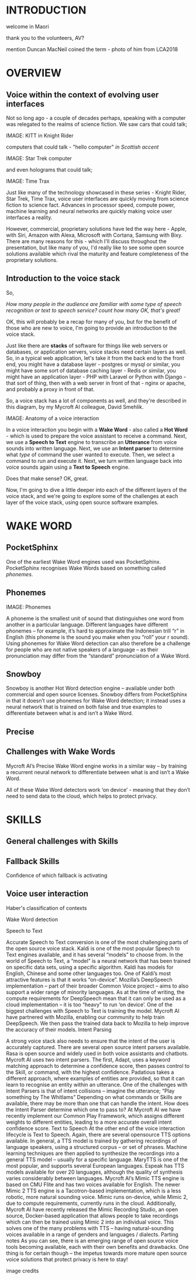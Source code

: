 # INTRODUCTION


welcome in Maori



thank you to the volunteers, AV?

mention Duncan MacNeil coined the term - photo of him from LCA2018

# OVERVIEW

## Voice within the context of evolving user interfaces

Not so long ago - a couple of decades perhaps, speaking with a computer was relegated to the realms of science fiction. We saw cars that could talk;

IMAGE: KITT in Knight Rider

computers that could talk - "hello computer" _in Scottish accent_

IMAGE: Star Trek computer

and even holograms that could talk;

IMAGE: Time Trax

Just like many of the technology showcased in these series - Knight Rider, Star Trek, Time Trax, voice user interfaces are quickly moving from science fiction to science fact. Advances in processor speed, compute power, machine learning and neural networks are quickly making voice user interfaces a reality.

However, commercial, proprietary solutions have led the way here - Apple, with Siri, Amazon with Alexa, Microsoft with Cortana, Samsung with Bixy. There are many reasons for this - which I'll discuss throughout the presentation, but like many of you, I'd really like to see some open source solutions available which rival the maturity and feature completeness of the proprietary solutions.

## Introduction to the voice stack

So,

_How many people in the audience are familiar with some type of speech recognition or text to speech service? *count how many* OK, that's great!_

OK, this will probably be a recap for many of you, but for the benefit of those who are new to voice, I'm going to provide an introduction to the voice stack.

Just like there are **stacks** of software for things like web servers or databases, or application servers, voice stacks need certain layers as well. So, in a typical web application, let's take it from the back end to the front end, you might have a database layer - postgres or mysql or similar, you might have some sort of database caching layer - Redis or similar, you might have an application layer - PHP with Laravel or Python with Django - that sort of thing, then with a web server in front of that - nginx or apache, and probably a proxy in front of that.

So, a voice stack has a lot of components as well, and they're described in this diagram, by my Mycroft AI colleague, David Smehlik.

IMAGE: Anatomy of a voice interaction

In a voice interaction you begin with a **Wake Word** - also called a **Hot Word** - which is used to prepare the voice assistant to receive a command. Next, we use a **Speech to Text** engine to transcribe an **Utterance** from voice sounds into written language. Next, we use an **Intent parser** to determine what _type_ of command the user wanted to execute. Then, we select a command to run and execute it. Next, we turn written language back into voice sounds again using a **Text to Speech** engine.

Does that make sense? OK, great.

Now, I'm going to dive a little deeper into each of the different layers of the voice stack, and we're going to explore some of the challenges at each layer of the voice stack, using open source software examples.

# WAKE WORD

## PocketSphinx

One of the earliest Wake Word engines used was PocketSphinx. PocketSphinx recognises Wake Words based on something called _phonemes_.

## Phonemes

IMAGE: Phonemes

A phoneme is the smallest unit of sound that distinguishes one word from another in a particular language. Different languages have different phonemes – for example, it’s hard to approximate the Indonesian trill “r” in English (this phoneme is the sound you make when you “roll” your r sound).  Using phonemes for Wake Word detection can also therefore be a challenge for people who are not native speakers of a language – as their pronunciation may differ from the “standard” pronunciation of a Wake Word.

## Snowboy

Snowboy is another Hot Word detection engine – available under both commercial and open source licenses. Snowboy differs from PocketSphinx in that it doesn’t use phonemes for Wake Word detection; it instead uses a neural network that is trained on both false and true examples to differentiate between what is and isn’t a Wake Word.

## Precise



## Challenges with Wake Words 

Mycroft AI’s Precise Wake Word engine works in a similar way – by training a recurrent neural network to differentiate between what is and isn’t a Wake Word.

All of these Wake Word detectors work ‘on device’ - meaning that they don’t need to send data to the cloud, which helps to protect privacy.





# SKILLS

## General challenges with Skills



## Fallback Skills
Confidence of which fallback is activating



## Voice user interaction

Haber's classification of contexts

Wake Word detection



Speech to Text

Accurate Speech to Text conversion is one of the most challenging parts of the open source voice stack.
Kaldi is one of the most popular Speech to Text engines available, and it has several “models” to choose from. In the world of Speech to Text, a “model” is a neural network that has been trained on specific data sets, using a specific algorithm. Kaldi has models for English, Chinese and some other languages too. One of Kaldi’s most attractive features is that it works “on-device”.
Mozilla’s DeepSpeech implementation – part of their broader Common Voice project – aims to also support a wider range of minority languages. As at the time of writing, the compute requirements for DeepSpeech mean that it can only be used as a cloud implementation – it is too “heavy” to run ‘on device’.
One of the biggest challenges with Speech to Text is training the model. Mycroft AI have partnered with Mozilla, enabling our community to help train DeepSpeech. We then pass the trained data back to Mozilla to help improve the accuracy of their models.
Intent Parsing

A strong voice stack also needs to ensure that the intent of the user is accurately captured. There are several open source intent parsers available.
Rasa is open source and widely used in both voice assistants and chatbots.
Mycroft AI uses two intent parsers. The first, Adapt, uses a keyword matching approach to determine a confidence score, then passes control to the Skill, or command, with the highest confidence. Padatious takes a different approach, where examples of entities are provided, so that it can learn to recognise an entity within an utterance.
One of the challenges with Intent Parsers is that of intent collisions – imagine the utterance;
“Play something by The Whitlams”
Depending on what commands or Skills are available, there may be more than one that can handle the intent. How does the Intent Parser determine which one to pass to? At Mycroft AI we have recently implement our Common Play Framework, which assigns different weights to different entities, leading to a more accurate overall intent confidence score.
Text to Speech
At the other end of the voice interaction lifecycle is Text to Speech. Again, there are several opensource TTS options available. In general, a TTS model is trained by gathering recordings of language speakers, using a structured corpus – or set of phrases. Machine learning techniques are then applied to synthesize the recordings into a general TTS model – usually for a specific language.
MaryTTS is one of the most popular, and supports several European languages.
Espeak has TTS models available for over 20 languages, although the quality of synthesis varies considerably between languages.
Mycroft AI’s Mimic TTS engine is based on CMU Flite and has two voices available for English. The newer Mimic 2 TTS engine is a Tacotron-based implementation, which is a less robotic, more natural sounding voice. Mimic runs on-device, while Mimic 2, due to compute requirements, currently runs in the cloud. Additionally, Mycroft AI have recently released the Mimic Recording Studio, an open source, Docker-based application that allows people to take recordings which can then be trained using Mimic 2 into an individual voice.
This solves one of the many problems with TTS – having natural-sounding voices available in a range of genders and languages / dialects.
Parting notes
As you can see, there is an emerging range of open source voice tools becoming available, each with their own benefits and drawbacks. One thing is for certain though – the impetus towards more mature open source voice solutions that protect privacy is here to stay!


image credits
